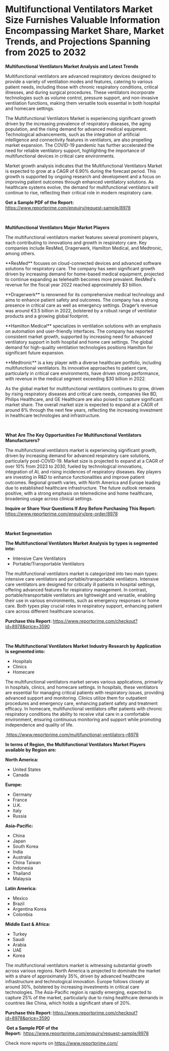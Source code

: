 <p><h1>Multifunctional Ventilators Market Size Furnishes Valuable Information Encompassing Market Share, Market Trends, and Projections Spanning from 2025 to 2032</h1></p><p><strong>Multifunctional Ventilators Market Analysis and Latest Trends</strong></p>
<p><p>Multifunctional ventilators are advanced respiratory devices designed to provide a variety of ventilation modes and features, catering to various patient needs, including those with chronic respiratory conditions, critical illnesses, and during surgical procedures. These ventilators incorporate technologies such as volume control, pressure support, and non-invasive ventilation functions, making them versatile tools essential in both hospital and homecare settings.</p><p>The Multifunctional Ventilators Market is experiencing significant growth driven by the increasing prevalence of respiratory diseases, the aging population, and the rising demand for advanced medical equipment. Technological advancements, such as the integration of artificial intelligence and connectivity features in ventilators, are also propelling market expansion. The COVID-19 pandemic has further accelerated the need for reliable ventilatory support, highlighting the importance of multifunctional devices in critical care environments.</p><p>Market growth analysis indicates that the Multifunctional Ventilators Market is expected to grow at a CAGR of 6.90% during the forecast period. This growth is supported by ongoing research and development and a focus on improving patient outcomes through enhanced ventilatory solutions. As healthcare systems evolve, the demand for multifunctional ventilators will continue to rise, reflecting their critical role in modern respiratory care.</p></p>
<p><strong>Get a Sample PDF of the Report:&nbsp;</strong> <a href="https://www.reportprime.com/enquiry/request-sample/8978?utm_campaign=2483&utm_medium=2&utm_source=Github&utm_content=ia&utm_term=20032025&utm_id=multifunctional-ventilators">https://www.reportprime.com/enquiry/request-sample/8978</a></p>
<p>&nbsp;</p>
<p><strong>Multifunctional Ventilators Major Market Players</strong></p>
<p><p>The multifunctional ventilators market features several prominent players, each contributing to innovations and growth in respiratory care. Key companies include ResMed, Dragerwerk, Hamilton Medical, and Medtronic, among others.</p><p>**ResMed** focuses on cloud-connected devices and advanced software solutions for respiratory care. The company has seen significant growth driven by increasing demand for home-based medical equipment, projected to continue expanding as telehealth becomes more prevalent. ResMed's revenue for the fiscal year 2022 reached approximately $3 billion.</p><p>**Dragerwerk** is renowned for its comprehensive medical technology and aims to enhance patient safety and outcomes. The company has a strong presence in critical care as well as emergency settings. Drager’s revenue was around €3.5 billion in 2022, bolstered by a robust range of ventilator products and a growing global footprint.</p><p>**Hamilton Medical** specializes in ventilation solutions with an emphasis on automation and user-friendly interfaces. The company has reported consistent market growth, supported by increasing need for advanced ventilatory support in both hospital and home care settings. The global demand for high-quality ventilation technologies positions Hamilton for significant future expansion.</p><p>**Medtronic** is a key player with a diverse healthcare portfolio, including multifunctional ventilators. Its innovative approaches to patient care, particularly in critical care environments, have driven strong performance, with revenue in the medical segment exceeding $30 billion in 2022.</p><p>As the global market for multifunctional ventilators continues to grow, driven by rising respiratory diseases and critical care needs, companies like BD, Philips Healthcare, and GE Healthcare are also poised to capture significant market share. The overall market size is expected to expand at a CAGR of around 8% through the next few years, reflecting the increasing investment in healthcare technologies and infrastructure.</p></p>
<p>&nbsp;</p>
<p><strong>What Are The Key Opportunities For Multifunctional Ventilators Manufacturers?</strong></p>
<p><p>The multifunctional ventilators market is experiencing significant growth, driven by increasing demand for advanced respiratory care solutions, particularly post-COVID-19. Market size is projected to expand at a CAGR of over 10% from 2023 to 2030, fueled by technological innovations, integration of AI, and rising incidences of respiratory diseases. Key players are investing in R&D to enhance functionalities and improve patient outcomes. Regional growth varies, with North America and Europe leading due to established healthcare infrastructure. The future outlook remains positive, with a strong emphasis on telemedicine and home healthcare, broadening usage across clinical settings.</p></p>
<p><strong>Inquire or Share Your Questions If Any Before Purchasing This Report:</strong> <a href="https://www.reportprime.com/enquiry/pre-order/8978?utm_campaign=2483&utm_medium=2&utm_source=Github&utm_content=ia&utm_term=20032025&utm_id=multifunctional-ventilators">https://www.reportprime.com/enquiry/pre-order/8978</a></p>
<p>&nbsp;</p>
<p><strong>Market Segmentation</strong></p>
<p><strong>The Multifunctional Ventilators Market Analysis by types is segmented into:</strong></p>
<p><ul><li>Intensive Care Ventilators</li><li>Portable/Transportable Ventilators</li></ul></p>
<p><p>The multifunctional ventilators market is categorized into two main types: intensive care ventilators and portable/transportable ventilators. Intensive care ventilators are designed for critically ill patients in hospital settings, offering advanced features for respiratory management. In contrast, portable/transportable ventilators are lightweight and versatile, enabling their use in various environments, such as emergency responses or home care. Both types play crucial roles in respiratory support, enhancing patient care across different healthcare scenarios.</p></p>
<p><strong>Purchase this Report:&nbsp;</strong><a href="https://www.reportprime.com/checkout?id=8978&price=3590&utm_campaign=2483&utm_medium=2&utm_source=Github&utm_content=ia&utm_term=20032025&utm_id=multifunctional-ventilators">https://www.reportprime.com/checkout?id=8978&price=3590</a></p>
<p>&nbsp;</p>
<p><strong>The Multifunctional Ventilators Market Industry Research by Application is segmented into:</strong></p>
<p><ul><li>Hospitals</li><li>Clinics</li><li>Homecare</li></ul></p>
<p><p>The multifunctional ventilators market serves various applications, primarily in hospitals, clinics, and homecare settings. In hospitals, these ventilators are essential for managing critical patients with respiratory issues, providing advanced support and monitoring. Clinics utilize them for outpatient procedures and emergency care, enhancing patient safety and treatment efficacy. In homecare, multifunctional ventilators offer patients with chronic respiratory conditions the ability to receive vital care in a comfortable environment, ensuring continuous monitoring and support while promoting independence and quality of life.</p></p>
<p><a href="https://www.reportprime.com/multifunctional-ventilators-r8978?utm_campaign=2483&utm_medium=2&utm_source=Github&utm_content=ia&utm_term=20032025&utm_id=multifunctional-ventilators">&nbsp;https://www.reportprime.com/multifunctional-ventilators-r8978</a></p>
<p><strong>In terms of Region, the Multifunctional Ventilators Market Players available by Region are:</strong></p>
<p>
    <p> <strong> North America: </strong>
        <ul>
            <li>United States</li>
            <li>Canada</li>
        </ul>
        </p> 
    <p> <strong> Europe: </strong>
        <ul>
            <li>Germany</li>
            <li>France</li>
            <li>U.K.</li>
            <li>Italy</li>
            <li>Russia</li>
        </ul>
        </p> 
    <p> <strong> Asia-Pacific: </strong>
        <ul>
            <li>China</li>
            <li>Japan</li>
            <li>South Korea</li>
            <li>India</li>
            <li>Australia</li>
            <li>China Taiwan</li>
            <li>Indonesia</li>
            <li>Thailand</li>
            <li>Malaysia</li>
        </ul>
        </p> 
    <p> <strong> Latin America: </strong>
        <ul>
            <li>Mexico</li>
            <li>Brazil</li>
            <li>Argentina Korea</li>
            <li>Colombia</li>
        </ul>
        </p> 
    <p> <strong> Middle East & Africa: </strong>
        <ul>
            <li>Turkey</li>
            <li>Saudi</li>
            <li>Arabia</li>
            <li>UAE</li>
            <li>Korea</li>
        </ul>
    </p>
    </p>
<p><p>The multifunctional ventilators market is witnessing substantial growth across various regions. North America is projected to dominate the market with a share of approximately 35%, driven by advanced healthcare infrastructure and technological innovation. Europe follows closely at around 30%, bolstered by increasing investments in critical care technologies. The Asia-Pacific region is rapidly emerging, expected to capture 25% of the market, particularly due to rising healthcare demands in countries like China, which holds a significant share of 20%.</p></p>
<p><strong>Purchase this Report: </strong><a href="https://www.reportprime.com/checkout?id=8978&price=3590&utm_campaign=2483&utm_medium=2&utm_source=Github&utm_content=ia&utm_term=20032025&utm_id=multifunctional-ventilators">https://www.reportprime.com/checkout?id=8978&price=3590</a></p>
<p>&nbsp;<strong>Get a Sample PDF of the Report:&nbsp;&nbsp;</strong><a href="https://www.reportprime.com/enquiry/request-sample/8978?utm_campaign=2483&utm_medium=2&utm_source=Github&utm_content=ia&utm_term=20032025&utm_id=multifunctional-ventilators">https://www.reportprime.com/enquiry/request-sample/8978</a></p>
<p><strong></strong></p>
<p>Check more reports on <a href="https://www.reportprime.com/?utm_campaign=2483&utm_medium=2&utm_source=Github&utm_content=ia&utm_term=20032025&utm_id=multifunctional-ventilators">https://www.reportprime.com/</a></p>